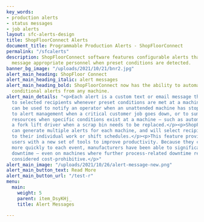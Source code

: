 ```yaml
---
key_words:
- production alerts
- status messages
- job alerts
layout: sfc-alerts-design
title: ShopFloorConnect Alerts
document_title: Programmable Production Alerts - ShopFloorConnect
permalink: "/sfcalerts"
description: ShopFloorConnect software features configurable alerts that will automatically
  message appropriate personnel when preset conditions are detected.
banner_bg_image: "/uploads/2021/10/21/bnr2.jpg"
alert_main_heading: ShopFloor Connect
alert_main_heading_italic: alert messages
alert_main_heading_bold: ShopFloorConnect now has the ability to automatically generate
  conditional alerts from any machine.
alert_main_details: "<p>Each alert is a custom text or email message that is sent
  to selected recipients whenever preset conditions are met at a machine. The alerts
  can be used to notify an operator when an unattended machine has stopped running,
  to alert management when a critical customer job goes down, or to summon specific
  resources when specific conditions exist at a machine – such as automatically notifying
  a fork lift driver when a scrap bin needs to be replaced.</p><p>ShopFloorConnect
  can generate multiple alerts for each machine, and will select recipients according
  to their individual work or shift schedules.</p><p>This feature provides ShopFloorConnect
  users with a new set of tools to improve productivity. Because they can respond
  more quickly to each event, manufacturers have been able to significantly reduce
  downtime – even on machines where further process-related downtime reduction was
  considered cost-prohibitive.</p>"
alert_main_image: "/uploads/2021/10/26/alert-message-new.png"
alert_main_button_text: Read More
alert_main_button_url: "/test-r"
menu:
  main:
    weight: 5
    parent: item_DsyKHj_
    title: Alert Messages

---
```

